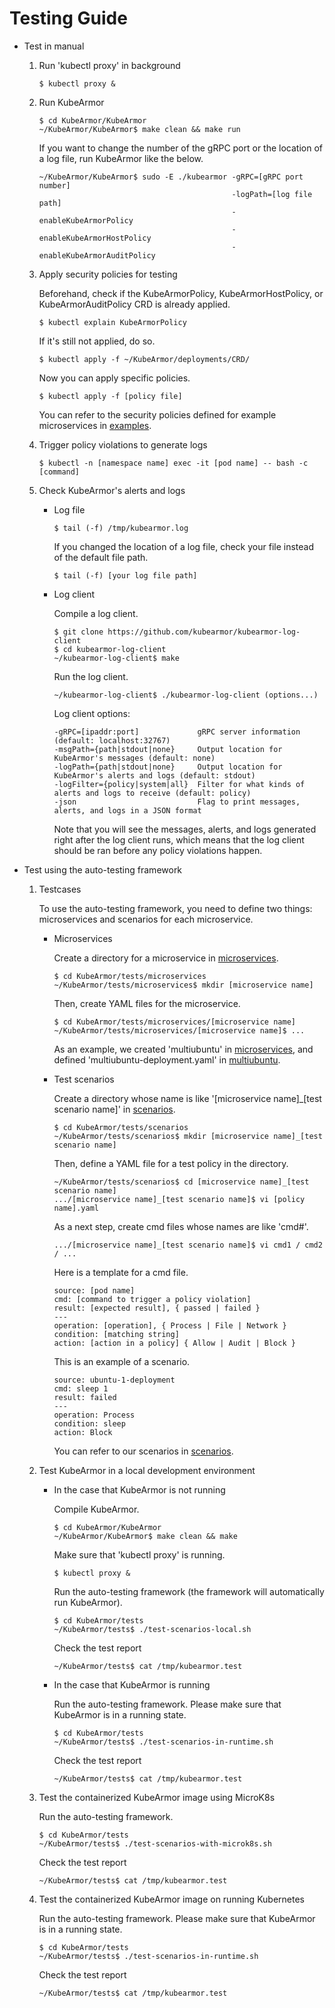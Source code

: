 # Testing Guide

*  Test in manual
    1. Run 'kubectl proxy' in background

        ```text
        $ kubectl proxy &
        ```

    2. Run KubeArmor

        ```text
        $ cd KubeArmor/KubeArmor
        ~/KubeArmor/KubeArmor$ make clean && make run
        ```

        If you want to change the number of the gRPC port or the location of a log file, run KubeArmor like the below.

        ```text
        ~/KubeArmor/KubeArmor$ sudo -E ./kubearmor -gRPC=[gRPC port number]
                                                   -logPath=[log file path]
                                                   -enableKubeArmorPolicy
                                                   -enableKubeArmorHostPolicy
                                                   -enableKubeArmorAuditPolicy
        ```

    3. Apply security policies for testing

        Beforehand, check if the KubeArmorPolicy, KubeArmorHostPolicy, or KubeArmorAuditPolicy CRD is already applied.

        ```text
        $ kubectl explain KubeArmorPolicy
        ```

        If it's still not applied, do so.

        ```text
        $ kubectl apply -f ~/KubeArmor/deployments/CRD/
        ```

        Now you can apply specific policies.

        ```text
        $ kubectl apply -f [policy file]
        ```

        You can refer to the security policies defined for example microservices in [examples](../examples).

    4. Trigger policy violations to generate logs

        ```text
        $ kubectl -n [namespace name] exec -it [pod name] -- bash -c [command]
        ```

    5. Check KubeArmor's alerts and logs
        - Log file

            ```text
            $ tail (-f) /tmp/kubearmor.log
            ```

            If you changed the location of a log file, check your file instead of the default file path.

            ```text
            $ tail (-f) [your log file path]
            ```

        - Log client

            Compile a log client.

            ```text
            $ git clone https://github.com/kubearmor/kubearmor-log-client
            $ cd kubearmor-log-client
            ~/kubearmor-log-client$ make
            ```

            Run the log client.

            ```text
            ~/kubearmor-log-client$ ./kubearmor-log-client (options...)
            ```

            Log client options:

            ```text
            -gRPC=[ipaddr:port]             gRPC server information (default: localhost:32767)
            -msgPath={path|stdout|none}     Output location for KubeArmor's messages (default: none)
            -logPath={path|stdout|none}     Output location for KubeArmor's alerts and logs (default: stdout)
            -logFilter={policy|system|all}  Filter for what kinds of alerts and logs to receive (default: policy)
            -json                           Flag to print messages, alerts, and logs in a JSON format
            ```

            Note that you will see the messages, alerts, and logs generated right after the log client runs, which means that the log client should be ran before any policy violations happen.

*  Test using the auto-testing framework

    1. Testcases

        To use the auto-testing framework, you need to define two things: microservices and scenarios for each microservice.

        - Microservices

            Create a directory for a microservice in [microservices](../tests/microservices).

            ```text
            $ cd KubeArmor/tests/microservices
            ~/KubeArmor/tests/microservices$ mkdir [microservice name]
            ```

            Then, create YAML files for the microservice.

            ```text
            $ cd KubeArmor/tests/microservices/[microservice name]
            ~/KubeArmor/tests/microservices/[microservice name]$ ...
            ```

            As an example, we created 'multiubuntu' in [microservices](../tests/microservices), and defined 'multiubuntu-deployment.yaml' in [multiubuntu](../examples/multiubuntu).

        - Test scenarios

            Create a directory whose name is like '[microservice name]_[test scenario name]' in [scenarios](../tests/scenarios).
            
            ```text
            $ cd KubeArmor/tests/scenarios
            ~/KubeArmor/tests/scenarios$ mkdir [microservice name]_[test scenario name]
            ```
            
            Then, define a YAML file for a test policy in the directory.
            
            ```text
            ~/KubeArmor/tests/scenarios$ cd [microservice name]_[test scenario name]
            .../[microservice name]_[test scenario name]$ vi [policy name].yaml
            ```

            As a next step, create cmd files whose names are like 'cmd#'.
            
            ```text
            .../[microservice name]_[test scenario name]$ vi cmd1 / cmd2 / ...
            ```
            
            Here is a template for a cmd file.

            ```text
            source: [pod name]
            cmd: [command to trigger a policy violation]
            result: [expected result], { passed | failed }
            ---
            operation: [operation], { Process | File | Network }
            condition: [matching string]
            action: [action in a policy] { Allow | Audit | Block }
            ```

            This is an example of a scenario.

            ```text
            source: ubuntu-1-deployment
            cmd: sleep 1
            result: failed
            ---
            operation: Process
            condition: sleep
            action: Block
            ```

            You can refer to our scenarios in [scenarios](../tests/scenarios).

    2. Test KubeArmor in a local development environment
    
        - In the case that KubeArmor is not running

            Compile KubeArmor.

            ```text
            $ cd KubeArmor/KubeArmor
            ~/KubeArmor/KubeArmor$ make clean && make
            ```

            Make sure that 'kubectl proxy' is running.

            ```text
            $ kubectl proxy &
            ```

            Run the auto-testing framework (the framework will automatically run KubeArmor).

            ```text
            $ cd KubeArmor/tests
            ~/KubeArmor/tests$ ./test-scenarios-local.sh
            ```

            Check the test report

            ```text
            ~/KubeArmor/tests$ cat /tmp/kubearmor.test
            ```

        - In the case that KubeArmor is running

            Run the auto-testing framework. Please make sure that KubeArmor is in a running state.

            ```text
            $ cd KubeArmor/tests
            ~/KubeArmor/tests$ ./test-scenarios-in-runtime.sh
            ```

            Check the test report

            ```text
            ~/KubeArmor/tests$ cat /tmp/kubearmor.test
            ```

    3. Test the containerized KubeArmor image using MicroK8s

        Run the auto-testing framework.

        ```text
        $ cd KubeArmor/tests
        ~/KubeArmor/tests$ ./test-scenarios-with-microk8s.sh
        ```

        Check the test report

        ```text
        ~/KubeArmor/tests$ cat /tmp/kubearmor.test
        ```

    4. Test the containerized KubeArmor image on running Kubernetes

        Run the auto-testing framework. Please make sure that KubeArmor is in a running state.

        ```text
        $ cd KubeArmor/tests
        ~/KubeArmor/tests$ ./test-scenarios-in-runtime.sh
        ```

        Check the test report

        ```text
        ~/KubeArmor/tests$ cat /tmp/kubearmor.test
        ```
